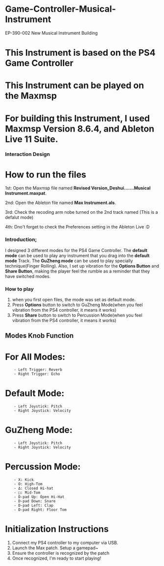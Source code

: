 # Game-Controller-Musical-Instrument
EP-390-002 New Musical Instrument Building
# This Instrument is based on the PS4 Game Controller
# This Instrument can be played on the Maxmsp
# For building this Instrument, I used Maxmsp Version 8.6.4, and Ableton Live 11 Suite.
### Interaction Design

# How to run the files

1st: Open the Maxmsp file named  **Revised Version_Deshui.......Musical Instrument.maxpat**.

2nd: Open the Ableton file named  **Max Instrument.als**.

3rd: Check the recoding arm nobe turned on the 2nd track named (This is a defalut mode)

4th: Dno't forget to check the Preferences setting in the Ableton Live :D


### Introduction;

I designed 3 different modes for the PS4 Game Controller. The **default mode** can be used to play any instrument that you drag into the **default mode** Track.
The **GuZheng mode** can be used to play specially technique(Finger Rolling). 
Also, I set up vibration for the **Options Button** and **Share Button**, making the player feel the rumble as a reminder that they have switched modes.
        
  

### How to play

1. when you first open files, the mode was set as default mode.
2. Press **Options** button to switch to GuZheng Mode(when you feel vibration from the PS4 controller, it means it works)
3. Press **Share** button to switch to Percussion Mode(when you feel vibration from the PS4 controller, it means it works)
   


<H2>Modes Knob Function<H2>

# For All Modes:

        - Left Trigger: Reverb
        - Right Trigger: Echo


# Default Mode:

        - Left Joystick: Pitch
        - Right Joystick: Velocity


# GuZheng Mode:

        - Left Joystick: Pitch
        - Right Joystick: Velocity


# Percussion Mode:

        - X: Kick
        - O: High-Tom
        - Δ: Closed Hi-hat
        - □: Mid-Tom
        - D-pad Up: Open Hi-Hat
        - D-pad Down: Snare
        - D-pad Left: Clap
        - D-pad Right: Floor Tom



        



# Initialization Instructions
1. Connect my PS4 controller to my computer via USB.
2. Launch the Max patch. Setup a gamepad~
3. Ensure the controller is recognized by the patch 
4. Once recognized, I'm ready to start playing!




